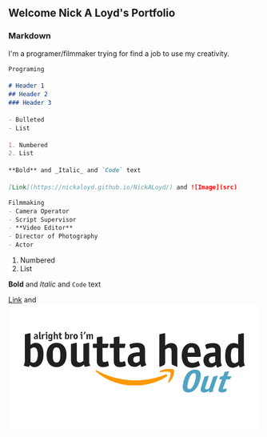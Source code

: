 ## Welcome Nick A Loyd's Portfolio

### Markdown
I'm a programer/filmmaker trying for find a job to use my creativity. 

```markdown
Programing

# Header 1
## Header 2
### Header 3

- Bulleted
- List

1. Numbered
2. List

**Bold** and _Italic_ and `Code` text

[Link](https://nickaloyd.github.io/NickALoyd/) and ![Image](src)
```

```markdown
Filmmaking 
- Camera Operator
- Script Supervisor
- **Video Editor**
- Director of Photography
- Actor
```

1. Numbered
2. List

**Bold** and _Italic_ and `Code` text

[Link](x89fxsg0oid31.png) and ![Image](x89fxsg0oid31.png)

